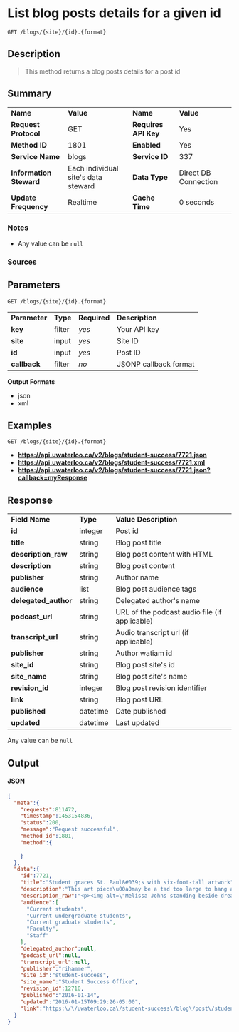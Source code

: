 # List blog posts details for a given id

```
GET /blogs/{site}/{id}.{format}
```

## Description

> This method returns a blog posts details for a post id

## Summary

<table>
  <tr>
    <td><b>Name</b></td>
    <td><b>Value</b></td>
    <td><b><b>Name</b></b></td>
    <td><b>Value</b></td>
  </tr>
  <tr>
    <td><b>Request Protocol</b></td>
    <td>GET</td>
    <td><b>Requires API Key</b></td>
    <td>Yes</td>
  </tr>
  <tr>
    <td><b>Method ID</b></td>
    <td>1801</td>
    <td><b>Enabled</b></td>
    <td>Yes</td>
  </tr>
  <tr>
    <td><b>Service Name</b></td>
    <td>blogs</td>
    <td><b>Service ID</b></td>
    <td>337</td>
  </tr>
  <tr>
    <td><b>Information Steward</b></td>
    <td>Each individual site's data steward</td>
    <td><b>Data Type</b></td>
    <td>Direct DB Connection</td>
  </tr>
  <tr>
    <td><b>Update Frequency</b></td>
    <td>Realtime</td>
    <td><b>Cache Time</b></td>
    <td>0 seconds</td>
  </tr>
</table>


### Notes

- Any value can be `null`


### Sources



## Parameters

```
GET /blogs/{site}/{id}.{format}
```

<table>
  <tr>
    <td><b>Parameter</b></td>
    <td><b>Type</b></td>
    <td><b><b>Required</b></b></td>
    <td><b>Description</b></td>
  </tr>
  <tr>
    <td><b>key</b></td>
    <td>filter</td>
    <td><i>yes</i></td>
    <td>Your API key</td>
  </tr>
  <tr>
    <td><b>site</b></td>
    <td>input</td>
    <td><i>yes</i></td>
    <td>Site ID</td>
  </tr>
  <tr>
    <td><b>id</b></td>
    <td>input</td>
    <td><i>yes</i></td>
    <td>Post ID</td>
  </tr>
  <tr>
    <td><b>callback</b></td>
    <td>filter</td>
    <td><i>no</i></td>
    <td>JSONP callback format</td>
  </tr>
</table>

**Output Formats**

- json
- xml


## Examples

```
GET /blogs/{site}/{id}.{format}
```

- **https://api.uwaterloo.ca/v2/blogs/student-success/7721.json**
- **https://api.uwaterloo.ca/v2/blogs/student-success/7721.xml**
- **https://api.uwaterloo.ca/v2/blogs/student-success/7721.json?callback=myResponse**


## Response

<table>
  <tr>
    <td><b>Field Name</b></td>
    <td><b>Type</b></td>
    <td><b>Value Description</b></td>
  </tr>
  <tr>
    <td><b>id</b></td>
    <td>integer</td>
    <td>Post id</td>
  </tr>
  <tr>
    <td><b>title</b></td>
    <td>string</td>
    <td>Blog post title</td>
  </tr>
  <tr>
    <td><b>description_raw</b></td>
    <td>string</td>
    <td>Blog post content with HTML</td>
  </tr>
  <tr>
    <td><b>description</b></td>
    <td>string</td>
    <td>Blog post content</td>
  </tr>
  <tr>
    <td><b>publisher</b></td>
    <td>string</td>
    <td>Author name</td>
  </tr>
  <tr>
    <td><b>audience</b></td>
    <td>list</td>
    <td>Blog post audience tags</td>
  </tr>
  <tr>
    <td><b>delegated_author</b></td>
    <td>string</td>
    <td>Delegated author's name</td>
  </tr>
  <tr>
    <td><b>podcast_url</b></td>
    <td>string</td>
    <td>URL of the podcast audio file (if applicable)</td>
  </tr>
  <tr>
    <td><b>transcript_url</b></td>
    <td>string</td>
    <td>Audio transcript url (if applicable)</td>
  </tr>
  <tr>
    <td><b>publisher</b></td>
    <td>string</td>
    <td>Author watiam id</td>
  </tr>
  <tr>
    <td><b>site_id</b></td>
    <td>string</td>
    <td>Blog post site's id</td>
  </tr>
  <tr>
    <td><b>site_name</b></td>
    <td>string</td>
    <td>Blog post site's name</td>
  </tr>
  <tr>
    <td><b>revision_id</b></td>
    <td>integer</td>
    <td>Blog post revision identifier</td>
  </tr>
  <tr>
    <td><b>link</b></td>
    <td>string</td>
    <td>Blog post URL</td>
  </tr>
  <tr>
    <td><b>published</b></td>
    <td>datetime</td>
    <td>Date published</td>
  </tr>
  <tr>
    <td><b>updated</b></td>
    <td>datetime</td>
    <td>Last updated</td>
  </tr>
</table>


Any value can be `null`

## Output

#### JSON

```json
{
  "meta":{
    "requests":811472,
    "timestamp":1453154836,
    "status":200,
    "message":"Request successful",
    "method_id":1801,
    "method":{
      
    }
  },
  "data":{
    "id":7721,
    "title":"Student graces St. Paul&#039;s with six-foot-tall artwork",
    "description":"This art piece\u00a0may be a tad too large to hang above your bed.\n\nSOPOR,\u00a0meaning \u201ca deep sleep,\u201d is a massive\u00a0dream catcher made of tulle, rope, twine, PVC tubing, rocks and shells.\u00a0The artist is\u00a0Melissa Johns, an Honours Arts and Business Co-op student majoring in Studio Arts.\u00a0\n\nFor Melissa, creating SOPOR was an opportunity to feel connected to her community and to celebrate her Mohawk and Upper Cayuga heritage.\u00a0At the same time, this piece allowed her to explore deeper questions of identity, tradition and belonging as a\u00a0native person in contemporary Canadian society.\n\n\n\t\u201cThe work revolved around cultural disconnect and anxiety, and I discovered that's actually a really common experience for other students from aboriginal backgrounds.\"\n\n\nPrimarily a digital artist, Melissa has been moving to pieces that include an interactive dimension.\n\n\n\t\u201cI really like pieces that facilitate some kind of personal connection among viewers whether with each other or the work\u201d.\n\n\nAlthough SOPOR now hangs on a wall, its creation was a\u00a0performance art piece and represented Melissa's first foray into this genre of art.\u00a0\n\n\n\t\u201cI began the performance by laying in front of the suspended frame, and then\u00a0wove the rope into a web and decorated it with the rocks and shells.\"\n\n\nAfter an hour and a half of careful work, Melissa laid down under the six-foot\u00a0piece\u00a0to complete the performance.\n\nCurrently in her final year here at the University of Waterloo, Melissa rarely has\u00a0to hunt\u00a0for inspiration when it comes to displaying her creativity.\u00a0\n\n\n\t\u201cI find myself musing a lot on the beauty of flawed things, in intimate and emotive expression between people, and esoteric ritual. Though I work in quite a few different media, a common thread between many of my works is a kind of rooted sentimentality\u201d.\n\n\nSOPOR\u00a0appeared in\u00a0the\u00a0Waterloo Chronicle\u00a0in November\u00a0and\u00a0the artist was recently featured in\u00a0ArtsOnline\u00a0published by the UWaterloo\u00a0Faculty of Arts.\u00a0\n\nCheck out Melissa\u2019s personal\u00a0website to learn more about her artistic process and to view her other work.\u00a0\n\nTo view\u00a0SOPOR\u00a0in person, visit the\u00a0Aboriginal Education Centre\u00a0at\u00a0St. Paul\u2019s University College.\u00a0The Centre\u00a0invites students and community members to join for\u00a0soup and\u00a0bannock\u00a0every Thursday\u00a0from noon to\u00a01pm\u00a0and traditional crafting from\u00a01-3pm.\u00a0",
    "description_raw":"<p><img alt=\"Melissa Johns standing beside dream catcher art piece on wall\" class=\"image-body-500px-wide\" height=\"606\" src=\"\/student-success\/sites\/ca.student-success\/files\/styles\/body-500px-wide\/public\/uploads\/images\/screen_shot_2016-01-08_at_2.16.58_pm.png?itok=mRDR8uzM\" width=\"500\" \/><\/p>\n\n<p>This art piece\u00a0may be a tad too large to hang above your bed.<\/p>\n\n<p>SOPOR,\u00a0m<span>eaning \u201ca deep sleep,\u201d is a massive\u00a0dream catcher made of tulle, rope, twine, PVC tubing, rocks and shells.\u00a0<\/span>The artist is\u00a0Melissa Johns, an <a href=\"https:\/\/uwaterloo.ca\/find-out-more\/programs\/arts-and-business\">Honours Arts and Business<\/a> Co-op student majoring in <a href=\"https:\/\/uwaterloo.ca\/fine-arts\/about\/program-listings\/studio-art\">Studio Arts<\/a>.\u00a0<\/p>\n\n<p>For <span>Melissa<\/span>, creating SOPOR was an opportunity to feel connected to her community and to celebrate her Mohawk and Upper Cayuga heritage.\u00a0At the same time, this piece allowed her to explore deeper questions of identity, tradition and belonging as a\u00a0native person in contemporary Canadian society.<\/p>\n\n<blockquote>\n\t<p>\u201cThe work revolved around cultural disconnect and anxiety, and I discovered that's actually a really common experience for other students from aboriginal backgrounds.\"<\/p>\n<\/blockquote>\n\n<p>Primarily a digital artist, Melissa has been moving to pieces that include an interactive dimension.<\/p>\n\n<blockquote>\n\t<p>\u201cI really like pieces that facilitate some kind of personal connection among viewers whether with each other or the work\u201d.<\/p>\n<\/blockquote>\n\n<p>Although SOPOR now hangs on a wall, its creation was a\u00a0performance art piece and represented Melissa's first foray into this genre of art.\u00a0<\/p>\n\n<blockquote>\n\t<p>\u201cI began the performance by laying in front of the suspended frame, and then\u00a0wove the rope into a web and decorated it with the rocks and shells.\"<\/p>\n<\/blockquote>\n\n<p>After an hour and a half of careful work, Melissa laid down under the six-foot\u00a0piece\u00a0to complete the performance.<\/p>\n\n<p>Currently in her final year here at the University of Waterloo, Melissa rarely has\u00a0to hunt\u00a0for inspiration when it comes to displaying her creativity.\u00a0<\/p>\n\n<blockquote>\n\t<p>\u201cI find myself musing a lot on the beauty of flawed things, in intimate and emotive expression between people, and esoteric ritual. Though I work in quite a few different media, a common thread between many of my works is a kind of rooted sentimentality\u201d.<\/p>\n<\/blockquote>\n\n<p>SOPOR<span>\u00a0appeared in<\/span><span>\u00a0the\u00a0<\/span><a href=\"http:\/\/uwaterloo.ca\/fine-arts\/news\/photograph-fine-arts-student-cover-waterloo-chronicle\">Waterloo Chronicle<\/a><span>\u00a0in November\u00a0and\u00a0<\/span><span>the artist was recently featured in<\/span><span>\u00a0<\/span><a href=\"https:\/\/artsonline.uwaterloo.ca\/stories\/melissa\/\">ArtsOnline<\/a><span>\u00a0published by the UWaterloo\u00a0<\/span><a href=\"https:\/\/uwaterloo.ca\/arts\/\">Faculty of Arts<\/a><span>.\u00a0<\/span><\/p>\n\n<p><span>Check out<\/span><span> Melissa\u2019s <\/span><a href=\"http:\/\/melissajohns.com\/\">personal\u00a0website<\/a><span> to learn more about her artistic process and to view her other work.\u00a0<\/span><\/p>\n\n<p>To view\u00a0SOPOR\u00a0in person, visit the\u00a0<a href=\"http:\/\/uwaterloo.ca\/stpauls\/waterloo-aboriginal-education-centre\">Aboriginal Education Centre<\/a>\u00a0at\u00a0<a href=\"http:\/\/uwaterloo.ca\/stpauls\/\">St. Paul\u2019s University College<\/a>.\u00a0The Centre\u00a0invites students and community members to join for\u00a0<a href=\"https:\/\/uwaterloo.ca\/stpauls\/waterloo-aboriginal-education-centre\/soup-and-bannock-days\">soup and\u00a0bannock<\/a><a href=\"https:\/\/uwaterloo.ca\/stpauls\/waterloo-aboriginal-education-centre\/soup-and-bannock-days\">\u00a0every Thursday<\/a>\u00a0from noon to\u00a01pm\u00a0and traditional crafting from\u00a01-3pm.\u00a0<\/p>",
    "audience":[
      "Current students",
      "Current undergraduate students",
      "Current graduate students",
      "Faculty",
      "Staff"
    ],
    "delegated_author":null,
    "podcast_url":null,
    "transcript_url":null,
    "publisher":"rihammer",
    "site_id":"student-success",
    "site_name":"Student Success Office",
    "revision_id":12710,
    "published":"2016-01-14",
    "updated":"2016-01-15T09:29:26-05:00",
    "link":"https:\/\/uwaterloo.ca\/student-success\/blog\/post\/student-graces-st-pauls-six-foot-tall-artwork"
  }
}
```

